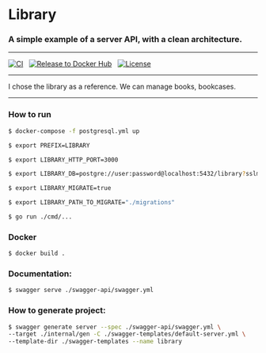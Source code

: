 # Library

### A simple example of a server API, with a clean architecture.

***

[![CI](https://github.com/MarlikAlmighty/library/actions/workflows/ci.yml/badge.svg?branch=master)](https://github.com/MarlikAlmighty/library/actions/workflows/ci.yml) &nbsp;
[![Release to Docker Hub](https://github.com/MarlikAlmighty/library/actions/workflows/cd.yml/badge.svg?branch=master)](https://github.com/MarlikAlmighty/library/actions/workflows/cd.yml) &nbsp;
[![License](https://img.shields.io/badge/License-MIT%201.0-orange.svg)](https://github.com/MarlikAlmighty/library/blob/master/LICENSE) &nbsp; 

***

I chose the library as a reference. We can manage books, bookcases.

***

### How to run
```sh
$ docker-compose -f postgresql.yml up

$ export PREFIX=LIBRARY

$ export LIBRARY_HTTP_PORT=3000

$ export LIBRARY_DB=postgre://user:password@localhost:5432/library?sslmode=disable

$ export LIBRARY_MIGRATE=true

$ export LIBRARY_PATH_TO_MIGRATE="./migrations"

$ go run ./cmd/...
```

### Docker
```sh
$ docker build .
```

### Documentation: 
```sh
$ swagger serve ./swagger-api/swagger.yml
```

### How to generate project:
```sh
$ swagger generate server --spec ./swagger-api/swagger.yml \ 
--target ./internal/gen -C ./swagger-templates/default-server.yml \
--template-dir ./swagger-templates --name library
```